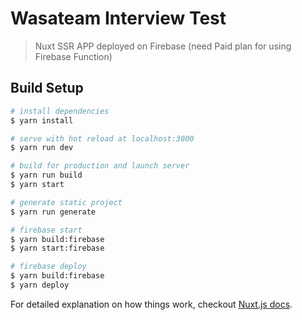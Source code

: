 # Wasateam Interview Test

> Nuxt SSR APP deployed on Firebase (need Paid plan for using Firebase Function)

## Build Setup

```bash
# install dependencies
$ yarn install

# serve with hot reload at localhost:3000
$ yarn run dev

# build for production and launch server
$ yarn run build
$ yarn start

# generate static project
$ yarn run generate

# firebase start
$ yarn build:firebase
$ yarn start:firebase

# firebase deploy
$ yarn build:firebase
$ yarn deploy
```

For detailed explanation on how things work, checkout [Nuxt.js docs](https://nuxtjs.org).
